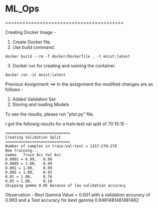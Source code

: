 # ML_Ops
=========================================

Creating Docker Image -
1. Create Docker file.
2. Use build command. 

```
docker build --rm -f docker/Dockerfile . -t mnist:latest
```
3. Docker run for creating and running the container. 

```
docker run -it mnist:latest
```

Previous Assignment ==> 
In the assignment the modified changes are as follows -
1. Added Validation Set
2. Storing and loading Models

To see the results, please run "plot.py" file.

I got the followig results for a train:test:val split of 70:15:15 -

```
=============================
Creating Validation Split    
=============================
Number of samples in train:val:test = 1257:270:270
Now training...
Gamma   Train Acc Val Acc
0.0001 = 0.99,   0.96
0.0005 = 1.00,   0.99
0.001 = 1.00,    0.99
0.005 = 1.00,    0.93
0.01 = 1.00,     0.76
0.05 = 1.00,     0.10
Skipping gamma 0.05 because of low validation accuracy
```

Observation - Best Gamma Value = 0.001 with a validation accuracy of 0.993 and a Test accuracy for best gamma 0.9481481481481482

